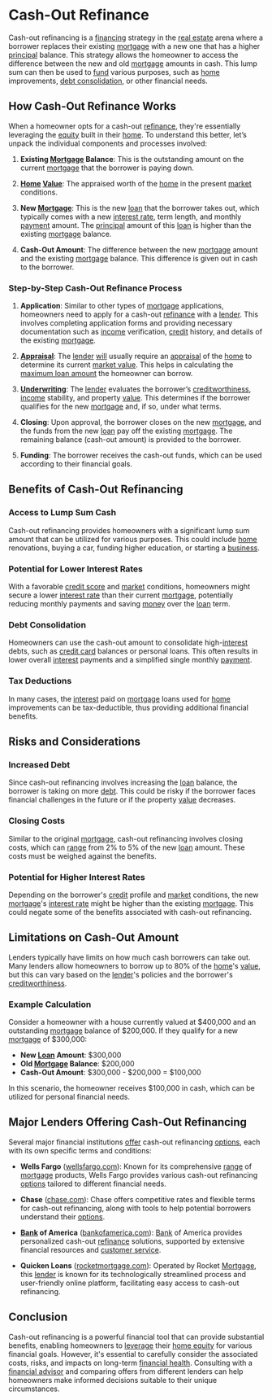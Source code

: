 # Cash-Out Refinance

Cash-out refinancing is a [financing](../f/financing.md) strategy in the [real estate](../r/real_estate.md) arena where a borrower replaces their existing [mortgage](../m/mortgage.md) with a new one that has a higher [principal](../p/principal.md) balance. This strategy allows the homeowner to access the difference between the new and old [mortgage](../m/mortgage.md) amounts in cash. This lump sum can then be used to [fund](../f/fund.md) various purposes, such as [home](../h/home.md) improvements, [debt consolidation](../d/debt_consolidation.md), or other financial needs.

## How Cash-Out Refinance Works

When a homeowner opts for a cash-out [refinance](../r/refinance.md), they're essentially leveraging the [equity](../e/equity.md) built in their [home](../h/home.md). To understand this better, let’s unpack the individual components and processes involved:

1. **Existing [Mortgage](../m/mortgage.md) Balance**: This is the outstanding amount on the current [mortgage](../m/mortgage.md) that the borrower is paying down.

2. **[Home](../h/home.md) [Value](../v/value.md)**: The appraised worth of the [home](../h/home.md) in the present [market](../m/market.md) conditions.

3. **New [Mortgage](../m/mortgage.md)**: This is the new [loan](../l/loan.md) that the borrower takes out, which typically comes with a new [interest rate](../i/interest_rate.md), term length, and monthly [payment](../p/payment.md) amount. The [principal](../p/principal.md) amount of this [loan](../l/loan.md) is higher than the existing [mortgage](../m/mortgage.md) balance.

4. **Cash-Out Amount**: The difference between the new [mortgage](../m/mortgage.md) amount and the existing [mortgage](../m/mortgage.md) balance. This difference is given out in cash to the borrower.

### Step-by-Step Cash-Out Refinance Process

1. **Application**: Similar to other types of [mortgage](../m/mortgage.md) applications, homeowners need to apply for a cash-out [refinance](../r/refinance.md) with a [lender](../l/lender.md). This involves completing application forms and providing necessary documentation such as [income](../i/income.md) verification, [credit](../c/credit.md) history, and details of the existing [mortgage](../m/mortgage.md).

2. **[Appraisal](../a/appraisal.md)**: The [lender](../l/lender.md) [will](../w/will.md) usually require an [appraisal](../a/appraisal.md) of the [home](../h/home.md) to determine its current [market value](../m/market_value.md). This helps in calculating the [maximum loan amount](../m/maximum_loan_amount.md) the homeowner can borrow.

3. **[Underwriting](../u/underwriting.md)**: The [lender](../l/lender.md) evaluates the borrower’s [creditworthiness](../c/creditworthiness.md), [income](../i/income.md) stability, and property [value](../v/value.md). This determines if the borrower qualifies for the new [mortgage](../m/mortgage.md) and, if so, under what terms.

4. **Closing**: Upon approval, the borrower closes on the new [mortgage](../m/mortgage.md), and the funds from the new [loan](../l/loan.md) pay off the existing [mortgage](../m/mortgage.md). The remaining balance (cash-out amount) is provided to the borrower.

5. **Funding**: The borrower receives the cash-out funds, which can be used according to their financial goals.

## Benefits of Cash-Out Refinancing

### Access to Lump Sum Cash

Cash-out refinancing provides homeowners with a significant lump sum amount that can be utilized for various purposes. This could include [home](../h/home.md) renovations, buying a car, funding higher education, or starting a [business](../b/business.md).

### Potential for Lower Interest Rates

With a favorable [credit score](../c/credit_score.md) and [market](../m/market.md) conditions, homeowners might secure a lower [interest rate](../i/interest_rate.md) than their current [mortgage](../m/mortgage.md), potentially reducing monthly payments and saving [money](../m/money.md) over the [loan](../l/loan.md) term.

### Debt Consolidation

Homeowners can use the cash-out amount to consolidate high-[interest](../i/interest.md) debts, such as [credit card](../c/credit_card.md) balances or personal loans. This often results in lower overall [interest](../i/interest.md) payments and a simplified single monthly [payment](../p/payment.md).

### Tax Deductions

In many cases, the [interest](../i/interest.md) paid on [mortgage](../m/mortgage.md) loans used for [home](../h/home.md) improvements can be tax-deductible, thus providing additional financial benefits.

## Risks and Considerations

### Increased Debt

Since cash-out refinancing involves increasing the [loan](../l/loan.md) balance, the borrower is taking on more [debt](../d/debt.md). This could be risky if the borrower faces financial challenges in the future or if the property [value](../v/value.md) decreases.

### Closing Costs

Similar to the original [mortgage](../m/mortgage.md), cash-out refinancing involves closing costs, which can [range](../r/range.md) from 2% to 5% of the new [loan](../l/loan.md) amount. These costs must be weighed against the benefits.

### Potential for Higher Interest Rates

Depending on the borrower's [credit](../c/credit.md) profile and [market](../m/market.md) conditions, the new [mortgage](../m/mortgage.md)'s [interest rate](../i/interest_rate.md) might be higher than the existing [mortgage](../m/mortgage.md). This could negate some of the benefits associated with cash-out refinancing.

## Limitations on Cash-Out Amount

Lenders typically have limits on how much cash borrowers can take out. Many lenders allow homeowners to borrow up to 80% of the [home](../h/home.md)'s [value](../v/value.md), but this can vary based on the [lender](../l/lender.md)'s policies and the borrower's [creditworthiness](../c/creditworthiness.md).

### Example Calculation

Consider a homeowner with a house currently valued at $400,000 and an outstanding [mortgage](../m/mortgage.md) balance of $200,000. If they qualify for a new [mortgage](../m/mortgage.md) of $300,000:

- **New [Loan](../l/loan.md) Amount**: $300,000
- **Old [Mortgage](../m/mortgage.md) Balance**: $200,000
- **Cash-Out Amount**: $300,000 - $200,000 = $100,000

In this scenario, the homeowner receives $100,000 in cash, which can be utilized for personal financial needs.

## Major Lenders Offering Cash-Out Refinancing

Several major financial institutions [offer](../o/offer.md) cash-out refinancing [options](../o/options.md), each with its own specific terms and conditions:

- **Wells Fargo** ([wellsfargo.com](https://www.wellsfargo.com/mortgage/cashout-refinance/)): Known for its comprehensive [range](../r/range.md) of [mortgage](../m/mortgage.md) products, Wells Fargo provides various cash-out refinancing [options](../o/options.md) tailored to different financial needs.
  
- **Chase** ([chase.com](https://www.chase.com/personal/mortgage/cash-out-refinance)): Chase offers competitive rates and flexible terms for cash-out refinancing, along with tools to help potential borrowers understand their [options](../o/options.md).
  
- **[Bank](../b/bank.md) of America** ([bankofamerica.com](https://www.bankofamerica.com/mortgage/cash-out-refinance/)): [Bank](../b/bank.md) of America provides personalized cash-out [refinance](../r/refinance.md) solutions, supported by extensive financial resources and [customer service](../c/customer_service.md).
  
- **Quicken Loans** ([rocketmortgage.com](https://www.rocketmortgage.com/learn/cash-out-refinance)): Operated by Rocket [Mortgage](../m/mortgage.md), this [lender](../l/lender.md) is known for its technologically streamlined process and user-friendly online platform, facilitating easy access to cash-out refinancing.

## Conclusion

Cash-out refinancing is a powerful financial tool that can provide substantial benefits, enabling homeowners to [leverage](../l/leverage.md) their [home equity](../h/home_equity.md) for various financial goals. However, it's essential to carefully consider the associated costs, risks, and impacts on long-term [financial health](../f/financial_health.md). Consulting with a [financial advisor](../f/financial_advisor.md) and comparing offers from different lenders can help homeowners make informed decisions suitable to their unique circumstances.